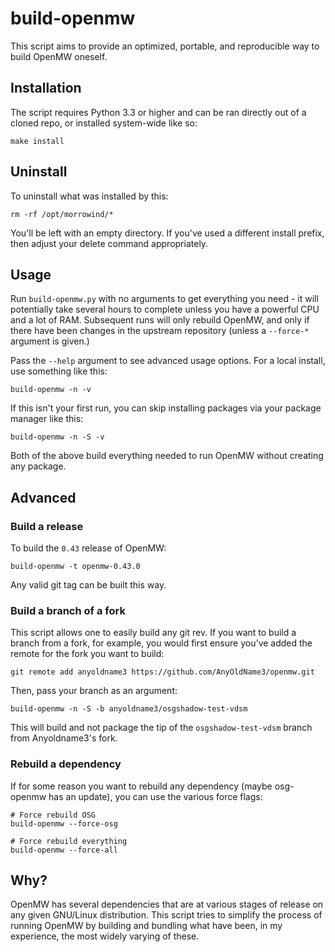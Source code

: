 # build-openmw

This script aims to provide an optimized, portable, and reproducible way to build OpenMW oneself.

## Installation

The script requires Python 3.3 or higher and can be ran directly out of a cloned repo, or installed system-wide like so:

    make install

## Uninstall

To uninstall what was installed by this:

    rm -rf /opt/morrowind/*
    
You'll be left with an empty directory.  If you've used a different install prefix, then adjust your delete command appropriately.

## Usage

Run `build-openmw.py` with no arguments to get everything you need - it will potentially take several hours to complete unless you have a powerful CPU and a lot of RAM.  Subsequent runs will only rebuild OpenMW, and only if there have been changes in the upstream repository (unless a `--force-*` argument is given.)

Pass the `--help` argument to see advanced usage options.  For a local install, use something like this:

    build-openmw -n -v

If this isn't your first run, you can skip installing packages via your package manager like this:

    build-openmw -n -S -v

Both of the above build everything needed to run OpenMW without creating any package.

## Advanced

### Build a release

To build the `0.43` release of OpenMW:

    build-openmw -t openmw-0.43.0

Any valid git tag can be built this way.

### Build a branch of a fork

This script allows one to easily build any git rev.  If you want to build a branch from a fork, for example, you would first ensure you've added the remote for the fork you want to build:

    git remote add anyoldname3 https://github.com/AnyOldName3/openmw.git

Then, pass your branch as an argument:

    build-openmw -n -S -b anyoldname3/osgshadow-test-vdsm

This will build and not package the tip of the `osgshadow-test-vdsm` branch from Anyoldname3's fork.

### Rebuild a dependency

If for some reason you want to rebuild any dependency (maybe osg-openmw has an update), you can use the various force flags:

    # Force rebuild OSG
    build-openmw --force-osg

    # Force rebuild everything
    build-openmw --force-all

## Why?

OpenMW has several dependencies that are at various stages of release on any given GNU/Linux distribution.  This script tries to simplify the process of running OpenMW by building and bundling what have been, in my experience, the most widely varying of these.
